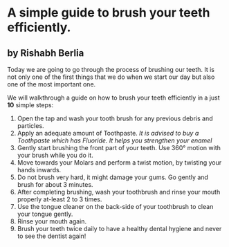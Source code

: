 <h1>A simple guide to brush your teeth efficiently.</h1>
<h2>by Rishabh Berlia</h2>

Today we are going to go through the process of brushing our teeth. It is not only one of the first things that we do when we start our day but also one of the most important one.

We will walkthrough a guide on how to brush your teeth efficiently in a just **10** simple steps:

1. Open the tap and wash your tooth brush for any previous debris and particles.
2. Apply an adequate amount of Toothpaste.
*It is advised to buy a Toothpaste which has Fluoride. It helps you strengthen your enamel*
3. Gently start brushing the front part of your teeth. Use 360&deg; motion with your brush while you do it.
4. Move towards your Molars and perform a twist motion, by twisting your hands inwards.
5. Do not brush very hard, it might damage your gums. Go gently and brush for about 3 minutes.
6. After completing brushing, wash your toothbrush and rinse your mouth properly at-least 2 to 3 times.
8. Use the tongue cleaner on the back-side of your toothbrush to clean your tongue gently.
9. Rinse your mouth again.
10. Brush your teeth twice daily to have a healthy dental hygiene and never to see the dentist again!

